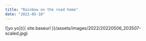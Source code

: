 ```yaml
---
title: "Rainbow on the road home"
date: "2022-05-10"
---
```


![yo yo]({{ site.baseurl }}/assets/images/2022/20220506_203507-scaled.jpg)
